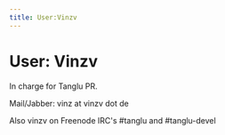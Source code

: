 ```yaml
---
title: User:Vinzv
---
```


# User: Vinzv

In charge for Tanglu PR.

Mail/Jabber: vinz at vinzv dot de

Also vinzv on Freenode IRC's \#tanglu and \#tanglu-devel